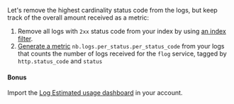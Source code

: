 Let's remove the highest cardinality status code from the logs, but keep track of the overall amount received as a metric:

1. Remove all logs with `2xx` status code from your index by using [an index filter](https://docs.datadoghq.com/logs/indexes#indexes-filters).
2. [Generate a metric](https://docs.datadoghq.com/logs/logs_to_metrics/) `nb.logs.per_status.per_status_code` from your logs that counts the number of logs received for the `flog` service, tagged by `http.status_code` and `status`

#### Bonus

Import the [Log Estimated usage dashboard](https://docs.datadoghq.com/resources/json/estimated_log_usage_dashboard_configuration.json) in your account.
